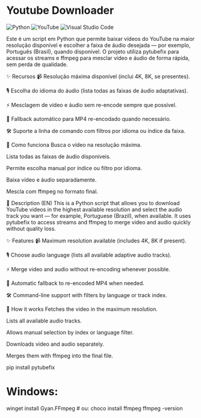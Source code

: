 # Youtube Downloader

![Python](https://img.shields.io/badge/python-3670A0?style=for-the-badge&logo=python&logoColor=ffdd54) ![YouTube](https://img.shields.io/badge/YouTube-%23FF0000.svg?style=for-the-badge&logo=YouTube&logoColor=white) ![Visual Studio Code](https://img.shields.io/badge/Visual%20Studio%20Code-0078d7.svg?style=for-the-badge&logo=visual-studio-code&logoColor=white)

Este é um script em Python que permite baixar vídeos do YouTube na maior resolução disponível e escolher a faixa de áudio desejada — por exemplo, Português (Brasil), quando disponível.
O projeto utiliza pytubefix para acessar os streams e ffmpeg para mesclar vídeo e áudio de forma rápida, sem perda de qualidade.

✨ Recursos
📹 Resolução máxima disponível (inclui 4K, 8K, se presentes).

🎙 Escolha do idioma do áudio (lista todas as faixas de áudio adaptativas).

⚡ Mesclagem de vídeo e áudio sem re-encode sempre que possível.

🔄 Fallback automático para MP4 re-encodado quando necessário.

🛠 Suporte a linha de comando com filtros por idioma ou índice da faixa.

🚀 Como funciona
Busca o vídeo na resolução máxima.

Lista todas as faixas de áudio disponíveis.

Permite escolha manual por índice ou filtro por idioma.

Baixa vídeo e áudio separadamente.

Mescla com ffmpeg no formato final.

📌 Description (EN)
This is a Python script that allows you to download YouTube videos in the highest available resolution and select the audio track you want — for example, Portuguese (Brazil), when available.
It uses pytubefix to access streams and ffmpeg to merge video and audio quickly without quality loss.

✨ Features
📹 Maximum resolution available (includes 4K, 8K if present).

🎙 Choose audio language (lists all available adaptive audio tracks).

⚡ Merge video and audio without re-encoding whenever possible.

🔄 Automatic fallback to re-encoded MP4 when needed.

🛠 Command-line support with filters by language or track index.

🚀 How it works
Fetches the video in the maximum resolution.

Lists all available audio tracks.

Allows manual selection by index or language filter.

Downloads video and audio separately.

Merges them with ffmpeg into the final file.

pip install pytubefix

# Windows:

winget install Gyan.FFmpeg # ou: choco install ffmpeg
ffmpeg -version
